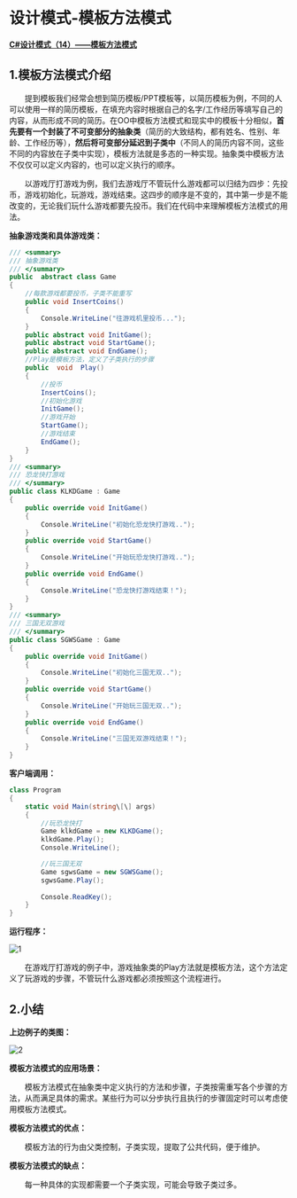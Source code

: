 # 设计模式-模板方法模式

**[C#设计模式（14）——模板方法模式](https://www.cnblogs.com/wyy1234/p/10049734.html)**

## 1.模板方法模式介绍

　　提到模板我们经常会想到简历模板/PPT模板等，以简历模板为例，不同的人可以使用一样的简历模板，在填充内容时根据自己的名字/工作经历等填写自己的内容，从而形成不同的简历。在OO中模板方法模式和现实中的模板十分相似，**首先要有一个封装了不可变部分的抽象类**（简历的大致结构，都有姓名、性别、年龄、工作经历等），**然后将可变部分延迟到子类中**（不同人的简历内容不同，这些不同的内容放在子类中实现），模板方法就是多态的一种实现。抽象类中模板方法不仅仅可以定义内容的，也可以定义执行的顺序。

　　以游戏厅打游戏为例，我们去游戏厅不管玩什么游戏都可以归结为四步：先投币，游戏初始化，玩游戏，游戏结束。这四步的顺序是不变的，其中第一步是不能改变的，无论我们玩什么游戏都要先投币。我们在代码中来理解模板方法模式的用法。

**抽象游戏类和具体游戏类：**

```c#
/// <summary>
/// 抽象游戏类
/// </summary>
public  abstract class Game
{
    //每款游戏都要投币，子类不能重写
    public void InsertCoins()
    {
        Console.WriteLine("往游戏机里投币...");
    }
    public abstract void InitGame();
    public abstract void StartGame();
    public abstract void EndGame();
    //Play是模板方法，定义了子类执行的步骤
    public  void  Play()
    {
        //投币
        InsertCoins();
        //初始化游戏
        InitGame();
        //游戏开始
        StartGame();
        //游戏结束
        EndGame();
    }
}
/// <summary>
/// 恐龙快打游戏
/// </summary>
public class KLKDGame : Game
{
    public override void InitGame()
    {
        Console.WriteLine("初始化恐龙快打游戏..");
    }
    public override void StartGame()
    {
        Console.WriteLine("开始玩恐龙快打游戏..");
    }
    public override void EndGame()
    {
        Console.WriteLine("恐龙快打游戏结束！");
    }
}
/// <summary>
/// 三国无双游戏
/// </summary>
public class SGWSGame : Game
{
    public override void InitGame()
    {
        Console.WriteLine("初始化三国无双..");
    }
    public override void StartGame()
    {
        Console.WriteLine("开始玩三国无双..");
    }
    public override void EndGame()
    {
        Console.WriteLine("三国无双游戏结束！");
    }
}
```

**客户端调用：**

```c#
class Program
{
    static void Main(string\[\] args)
    {
        //玩恐龙快打
        Game klkdGame = new KLKDGame();
        klkdGame.Play();
        Console.WriteLine();

        //玩三国无双
        Game sgwsGame = new SGWSGame();
        sgwsGame.Play();
        
        Console.ReadKey();
    }
}
```

**运行程序：**

![1](https://img2018.cnblogs.com/blog/1007918/201812/1007918-20181201152944805-1872774254.png)

　　在游戏厅打游戏的例子中，游戏抽象类的Play方法就是模板方法，这个方法定义了玩游戏的步骤，不管玩什么游戏都必须按照这个流程进行。

## 2.小结

**上边例子的类图：**

![2](https://img2018.cnblogs.com/blog/1007918/201812/1007918-20181201154014005-1596309013.png)

**模板方法模式的应用场景：**

　　模板方法模式在抽象类中定义执行的方法和步骤，子类按需重写各个步骤的方法，从而满足具体的需求。某些行为可以分步执行且执行的步骤固定时可以考虑使用模板方法模式。

**模板方法模式的优点：**

　　模板方法的行为由父类控制，子类实现，提取了公共代码，便于维护。

**模板方法模式的缺点：**

　　每一种具体的实现都需要一个子类实现，可能会导致子类过多。
